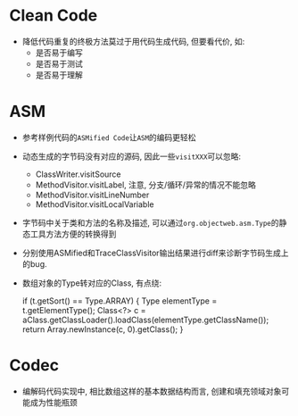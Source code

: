# Clean Code

- 降低代码重复的终极方法莫过于用代码生成代码, 但要看代价, 如:
    - 是否易于编写
    - 是否易于测试
    - 是否易于理解

# ASM

- 参考样例代码的`ASMified Code`让`ASM`的编码更轻松
- 动态生成的字节码没有对应的源码, 因此一些`visitXXX`可以忽略:
    - ClassWriter.visitSource
    - MethodVisitor.visitLabel, 注意, 分支/循环/异常的情况不能忽略
    - MethodVisitor.visitLineNumber
    - MethodVisitor.visitLocalVariable
- 字节码中关于类和方法的名称及描述, 可以通过`org.objectweb.asm.Type`的静态工具方法方便的转换得到
- 分别使用ASMified和TraceClassVisitor输出结果进行diff来诊断字节码生成上的bug.
- 数组对象的Type转对应的Class, 有点绕:

    if (t.getSort() == Type.ARRAY) {
        Type elementType = t.getElementType();
        Class<?> c = aClass.getClassLoader().loadClass(elementType.getClassName());
        return Array.newInstance(c, 0).getClass();
    }


# Codec

- 编解码代码实现中, 相比数组这样的基本数据结构而言, 创建和填充领域对象可能成为性能瓶颈